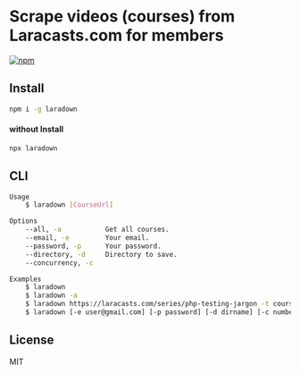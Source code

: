# Scrape videos (courses) from Laracasts.com for members
[![npm](https://badgen.net/npm/v/laradown)](https://www.npmjs.com/package/laradown)

## Install
```sh
npm i -g laradown
```

#### without Install
```sh
npx laradown
```

## CLI
```sh
Usage
    $ laradown [CourseUrl]

Options
    --all, -a           Get all courses.
    --email, -e         Your email.
    --password, -p      Your password.
    --directory, -d     Directory to save.
    --concurrency, -c

Examples
    $ laradown
    $ laradown -a
    $ laradown https://laracasts.com/series/php-testing-jargon -t course
    $ laradown [-e user@gmail.com] [-p password] [-d dirname] [-c number]
```

## License
MIT
